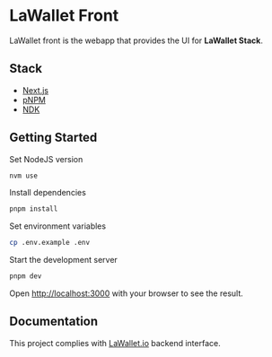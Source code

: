 # LaWallet Front

LaWallet front is the webapp that provides the UI for **LaWallet Stack**.

## Stack

- [Next.js](https://nextjs.org/)
- [pNPM](https://pnpm.io/)
- [NDK](https://github.com/nostr-dev-kit/ndk)

## Getting Started

Set NodeJS version

```bash
nvm use
```

Install dependencies

```bash
pnpm install
```

Set environment variables

```bash
cp .env.example .env
```

Start the development server

```bash
pnpm dev
```

Open [http://localhost:3000](http://localhost:3000) with your browser to see the result.

## Documentation

This project complies with [LaWallet.io](https://lawallet.io/) backend interface.
